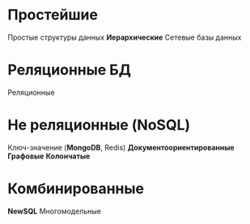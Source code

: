 
# Простейшие
Простые структуры данных
**Иерархические**
Сетевые базы данных

# Реляционные БД
Реляционные


# Не реляционные (NoSQL)
Ключ-значение (**MongoDB**, Redis)
**Документоориентированные**
**Графовые**
**Колончатые**

# Комбинированные
**NewSQL**
Многомодельные
